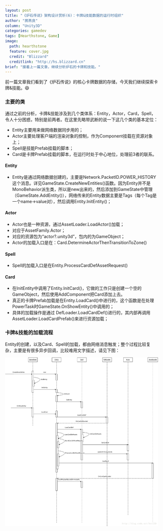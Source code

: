 ```yaml
---
layout: post
title: "《炉石传说》架构设计赏析(6)：卡牌&技能数据的运行时组织"
author: "房燕良"
column: "Unity3D"
categories: gamedev
tags: [Hearthstone, Game]
image:
  path: hearthstone
  feature: cover.jpg
  credit: "Blizzard"
  creditlink: "http://hs.blizzard.cn"
brief: "接着上一篇文章，继续分析炉石的卡牌和技能。"
---
```


前一篇文章我们看到了《炉石传说》的核心卡牌数据的存储，今天我们继续探索卡牌&技能。:smile:

### 主要的类

通过之前的分析，卡牌&技能涉及到几个类体系：Entity，Actor，Card，Spell，令人十分困惑，特别是前两者。在这里先略带武断的说一下这几个类的基本定位：

* Entity主要用来做网络数据同步用的；
* Actor主要处理客户端的渲染对象的控制，作为Component挂载在资源对象上；
* Spell是技能Prefab挂载的脚本；
* Card是卡牌Prefab挂载的脚本，在运行时处于中心地位，处理前3者的联系。

#### Entity

* Entity是通过网络数据创建的，主要是Network.PacketID.POWER_HISTORY这个消息。详见GameState.CreateNewEntities()函数。因为Entity并不是MonoBehavior派生类，所以是new出来的，然后添加到GameState中管理（GameState.AddEntity()），网络传来的Entity数据主要是Tags（每个Tag是一个name->value对），然后调用Entity.InitEntity()；

#### Actor

* Actor也是一种资源，通过AssetLoader.LoadActor()加载；
* 对应于AssetFamily.Actor；
* 对应的资源包为“actor?.unity3d”，包内的为GameObject；
* Actor的加载入口是在：Card.DetermineActorThenTransitionToZone()

#### Spell

* Spell的加载入口是在Entity.ProcessCardDefAssetRequest()

#### Card
* 在InitEntity中调用了Entity.InitCard()，它做的工作只是创建一个空的GameObject，然后使用AddComponent把Card添加上去。
* 真正的卡牌Prefab加载是在Entity.LoadCard()中进行的，这个函数是在处理PowerTask时GameState.OnShowEntity()中调用的；
* 具体的加载操作是通过 DefLoader.LoadCardDef()进行的，其内部再调用AssetLoader.LoadCardPrefab()来进行资源加载；

### 卡牌&技能的加载流程  

Entity的创建，以及Card、Spell的加载，都由网络消息触发；整个过程比较复杂，主要是有很多异步回调，比较难用文字描述，请见下图：  

![UML](/assets/img/hearthstone/uml_spell.gif)    


